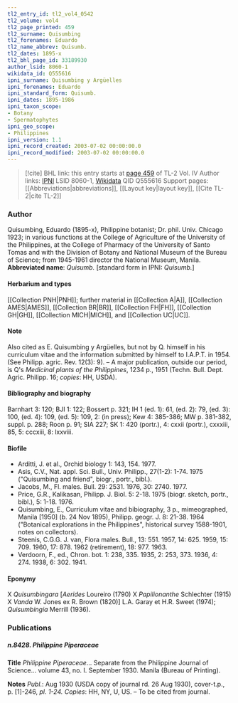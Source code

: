 ```yaml
---
tl2_entry_id: tl2_vol4_0542
tl2_volume: vol4
tl2_page_printed: 459
tl2_surname: Quisumbing
tl2_forenames: Eduardo
tl2_name_abbrev: Quisumb.
tl2_dates: 1895-x
tl2_bhl_page_id: 33189930
author_lsid: 8060-1
wikidata_id: Q555616
ipni_surname: Quisumbing y Argüelles
ipni_forenames: Eduardo
ipni_standard_form: Quisumb.
ipni_dates: 1895-1986
ipni_taxon_scope: 
- Botany
- Spermatophytes
ipni_geo_scope: 
- Philippines
ipni_version: 1.1
ipni_record_created: 2003-07-02 00:00:00.0
ipni_record_modified: 2003-07-02 00:00:00.0
---
```


> [!cite] BHL link: this entry starts at [page 459](https://www.biodiversitylibrary.org/page/33189930) of TL-2 Vol. IV
> Author links: [IPNI](https://www.ipni.org/a/8060-1) LSID 8060-1, [Wikidata](https://www.wikidata.org/wiki/Q555616) QID Q555616
> Support pages: [[Abbreviations|abbreviations]], [[Layout key|layout key]], [[Cite TL-2|cite TL-2]]

### Author

Quisumbing, Eduardo (1895-x), Philippine botanist; Dr. phil. Univ. Chicago 1923; in various functions at the College of Agriculture of the University of the Philippines, at the College of Pharmacy of the University of Santo Tomas and with the Division of Botany and National Museum of the Bureau of Science; from 1945-1961 director the National Museum, Manila. 
**Abbreviated name**: *Quisumb.* \[standard form in IPNI: *Quisumb.*\]

#### Herbarium and types

[[Collection PNH|PNH]]; further material in [[Collection A|A]], [[Collection AMES|AMES]], [[Collection BR|BR]], [[Collection FH|FH]], [[Collection GH|GH]], [[Collection MICH|MICH]], and [[Collection UC|UC]].

#### Note

Also cited as E. Quisumbing y Argüelles, but not by Q. himself in his curriculum vitae and the information submitted by himself to I.A.P.T. in 1954. (See Philipp. agric. Rev. 12(3): 9). – A major publication, outside our period, is Q's *Medicinal plants of the Philippines*, 1234 p., 1951 (Techn. Bull. Dept. Agric. Philipp. 16; *copies*: HH, USDA).

#### Bibliography and biography

Barnhart 3: 120; BJI 1: 122; Bossert p. 321; IH 1 (ed. 1): 61, (ed. 2): 79, (ed. 3): 100, (ed. 4): 109, (ed. 5): 109, 2: (in press); Kew 4: 385-386; MW p. 381-382, suppl. p. 288; Roon p. 91; SIA 227; SK 1: 420 (portr.), 4: cxxii (portr.), cxxxiii, 85, 5: cccxiii, 8: lxxviii.

#### Biofile

- Arditti, J. et al., Orchid biology 1: 143, 154. 1977.
- Asis, C.V., Nat. appl. Sci. Bull., Univ. Philipp., 27(1-2): 1-74. 1975 ("Quisumbing and friend", biogr., portr., bibl.).
- Jacobs, M., Fl. males. Bull. 29: 2531. 1976, 30: 2740. 1977.
- Price, G.R., Kalikasan, Philipp. J. Biol. 5: 2-18. 1975 (biogr. sketch, portr., bibl.), 5: 1-18. 1976.
- Quisumbing, E., Curriculum vitae and bibiography, 3 p., mimeographed, Manila \[1950\] (b. 24 Nov 1895), Philipp. geogr. J. 8: 21-38. 1964 ("Botanical explorations in the Philippines", historical survey 1588-1901, notes on collectors).
- Steenis, C.G.G. J. van, Flora males. Bull., 13: 551. 1957, 14: 625. 1959, 15: 709. 1960, 17: 878. 1962 (retirement), 18: 977. 1963.
- Verdoorn, F., ed., Chron. bot. 1: 238, 335. 1935, 2: 253, 373. 1936, 4: 274. 1938, 6: 302. 1941.

#### Eponymy

X *Quisumbingara* \[*Aerides* Loureiro (1790) X *Papilionanthe* Schlechter (1915) X *Vanda* W. Jones ex R. Brown (1820)\] L.A. Garay et H.R. Sweet (1974); *Quisumbingia* Merrill (1936).

### Publications

##### n.8428. Philippine Piperaceae

**Title**
*Philippine Piperaceae*... Separate from the Philippine Journal of Science... volume 43, no. I. September 1930. Manila (Bureau of Printing).

**Notes**
*Publ*.: Aug 1930 (USDA copy of journal rd. 26 Aug 1930), cover-t.p., p. \[1\]-246, *pl. 1-24. Copies*: HH, NY, U, US. – To be cited from journal.

